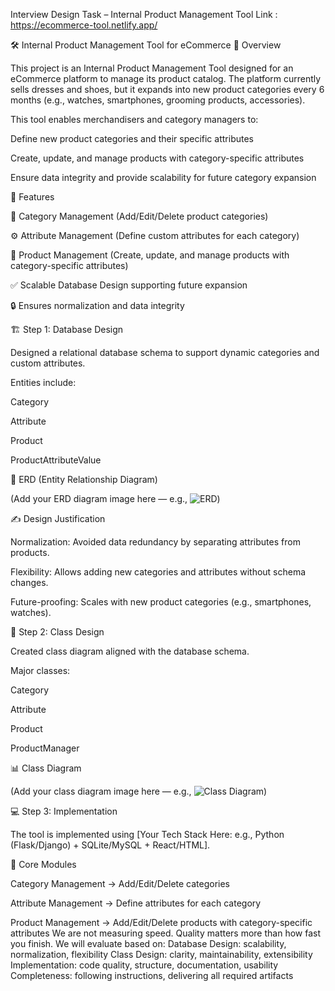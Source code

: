 

Interview Design Task – Internal Product Management Tool Link : https://ecommerce-tool.netlify.app/

🛠️ Internal Product Management Tool for eCommerce
📌 Overview

This project is an Internal Product Management Tool designed for an eCommerce platform to manage its product catalog.
The platform currently sells dresses and shoes, but it expands into new product categories every 6 months (e.g., watches, smartphones, grooming products, accessories).

This tool enables merchandisers and category managers to:

Define new product categories and their specific attributes

Create, update, and manage products with category-specific attributes

Ensure data integrity and provide scalability for future category expansion

🚀 Features

📂 Category Management (Add/Edit/Delete product categories)

⚙️ Attribute Management (Define custom attributes for each category)

🛒 Product Management (Create, update, and manage products with category-specific attributes)

✅ Scalable Database Design supporting future expansion

🔒 Ensures normalization and data integrity

🏗️ Step 1: Database Design

Designed a relational database schema to support dynamic categories and custom attributes.

Entities include:

Category

Attribute

Product

ProductAttributeValue

🔗 ERD (Entity Relationship Diagram)

(Add your ERD diagram image here — e.g., ![ERD](docs/ERD.png))

✍️ Design Justification

Normalization: Avoided data redundancy by separating attributes from products.

Flexibility: Allows adding new categories and attributes without schema changes.

Future-proofing: Scales with new product categories (e.g., smartphones, watches).

🧩 Step 2: Class Design

Created class diagram aligned with the database schema.

Major classes:

Category

Attribute

Product

ProductManager

📊 Class Diagram

(Add your class diagram image here — e.g., ![Class Diagram](docs/ClassDiagram.png))

💻 Step 3: Implementation

The tool is implemented using [Your Tech Stack Here: e.g., Python (Flask/Django) + SQLite/MySQL + React/HTML].

🔑 Core Modules

Category Management → Add/Edit/Delete categories

Attribute Management → Define attributes for each category

Product Management → Add/Edit/Delete products with category-specific attributes
We are not measuring speed. Quality matters more than how fast you finish.
We will evaluate based on:
Database Design: scalability, normalization, flexibility
Class Design: clarity, maintainability, extensibility
Implementation: code quality, structure, documentation, usability
Completeness: following instructions, delivering all required artifacts
